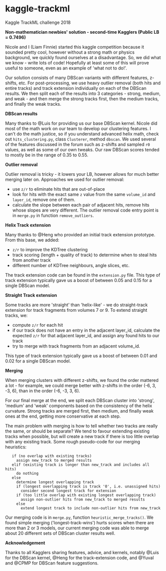 # kaggle-trackml
Kaggle TrackML challenge 2018

**Non-mathematician newbies' solution - second-time Kagglers (Public LB = 0.7496)**

Nicole and I (Liam Finnie) started this kaggle competition because it sounded pretty cool, however without a strong math or physics background, we quickly found ourselves at a disadvantage. So, we did what we know - write lots of code! Hopefully at least some of this will prove useful to someone, even as an example of 'what not to do!'.

Our solution consists of many DBScan variants with different features, z-shifts, etc. For post-processing, we use heavy outlier removal (both hits and entire tracks) and track extension individually on each of the DBScan results. We then split each of the results into 3 categories - strong, medium, and weak - and then merge the strong tracks first, then the medium tracks, and finally the weak tracks.

**DBScan results**

Many thanks to @Luis for providing us our base DBScan kernel. Nicole did most of the math work on our team to develop our clustering features. I can't do the math justice, so if you understand advanced helix math, check out `hits_clustering.py`, class `Clusterer`, method `dbscan`. We used several of the features discussed in the forum such as z-shifts and sampled `r0` values, as well as some of our own tweaks. Our raw DBScan scores tended to mostly be in the range of 0.35 to 0.55.

**Outlier removal**

Outlier removal is tricky - it lowers your LB, however allows for much better merging later on. Approaches we used for outlier removal:
- use `z/r` to eliminate hits that are out-of-place
- look for hits with the exact same `z` value from the same `volume_id` and `layer_id`, remove one of them.
- calculate the slope between each pair of adjacent hits, remove hits whose slopes are very different.
The outlier removal code entry point is in `merge.py` in function `remove_outliers`.

**Helix Track extension**

Many thanks to @Heng who provided an initial track extension prototype. From this base, we added:
- `z/r` to improve the KDTree clustering
- track scoring (length + quality of track) to determine when to steal hits from another track
- different number of KDTree neighbours, angle slices, etc.

The track extension code can be found in the `extension.py` file. This type of track extension typically gave us a boost of between 0.05 and 0.15 for a single DBScan model.

**Straight Track extension**

Some tracks are more 'straight' than 'helix-like' - we do straight-track extension for track fragments from volumes 7 or 9. To extend straight tracks, we:
- compute `z/r` for each hit
- if our track does not have an entry in the adjacent layer_id, calculate the expected `z/r` for that adjacent layer_id, and assign any found hits to our track
- try to merge with track fragments from an adjacent volume_id.
    
This type of track extension typically gave us a boost of between 0.01 and 0.02 for a single DBScan model.

**Merging**

When merging clusters with different z-shifts, we found the order mattered a lot - for example, we could merge better with z-shifts in the order (-6, 3, -3, 6), than in the order (-6, -3, 3, 6).

For our final merge at the end, we split each DBScan cluster into 'strong', 'medium' and 'weak' components based on the consistency of the helix curvature. Strong tracks are merged first, then medium, and finally weak ones at the end, getting more conservative at each step.

The main problem with merging is how to tell whether two tracks are really the same, or should be separate? We tend to favour extending existing tracks when possible, but will create a new track if there is too little overlap with any existing track. Some rough pseudo-code for our merging heuristics:
```foreach new_track in new_tracks:
   if (no overlap with existing tracks)
     assign new_track to merged results
   elif (existing track is longer than new_track and includes all hits)
     do nothing
   else
     determine longest overlapping track
     if (longest overlapping track is track '0', i.e. unassigned hits)
       consider second longest track for extension
     if (too little overlap with existing longest overlapping track)
       assign non-outlier hits from new_track to merged results
     else
       extend longest track to include non-outlier hits from new_track
```

Our merging code is in `merge.py`, function `heuristic_merge_tracks()`. We found simple merging ('longest-track-wins') hurts scores when there are more than 2 or 3 models, our current merging code was able to merge about 20 different sets of DBScan cluster results well.


**Acknowledgement**

Thanks to all Kagglers sharing features, advice, and kernels, notably @Luis for the DBScan kernel, @Heng for the track-extension code, and @Yuval and @CPMP for DBScan feature suggestions.


